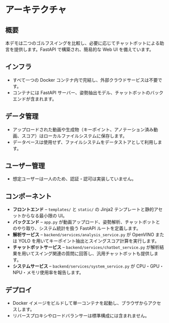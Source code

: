 # アーキテクチャ

## 概要
本デモは二つのゴルフスイングを比較し、必要に応じてチャットボットによる助言を提供します。FastAPI で構築され、簡易的な Web UI を備えています。

## インフラ
- すべて一つの Docker コンテナ内で完結し、外部クラウドサービスは不要です。
- コンテナには FastAPI サーバー、姿勢抽出モデル、チャットボットのバックエンドが含まれます。

## データ管理
- アップロードされた動画や生成物（キーポイント、アノテーション済み動画、スコア）はローカルファイルシステムに保存します。
- データベースは使用せず、ファイルシステムをデータストアとして利用します。

## ユーザー管理
- 想定ユーザーは一人のため、認証・認可は実装していません。

## コンポーネント
- **フロントエンド** – `templates/` と `static/` の Jinja2 テンプレートと静的アセットからなる最小限の UI。
- **バックエンド** – `app.py` が動画アップロード、姿勢解析、チャットボットとのやり取り、システム統計を扱う FastAPI ルートを定義します。
- **解析サービス** – `backend/services/analysis_service.py` が OpenVINO または YOLO を用いてキーポイント抽出とスイングスコア計算を実行します。
- **チャットボットサービス** – `backend/services/chatbot_service.py` が解析結果を用いてスイング関連の質問に回答し、汎用チャットボットも提供します。
- **システムサービス** – `backend/services/system_service.py` が CPU・GPU・NPU・メモリ使用率を報告します。

## デプロイ
- Docker イメージをビルドして単一コンテナを起動し、ブラウザからアクセスします。
- リバースプロキシやロードバランサーは標準構成には含まれません。
